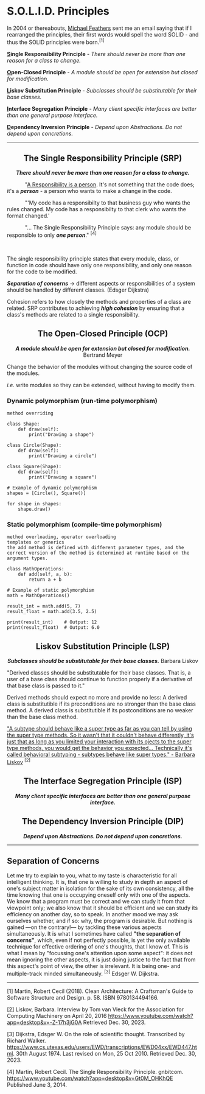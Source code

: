 # S.O.L.I.D. Principles 

In 2004 or thereabouts, [Michael Feathers](https://michaelfeathers.silvrback.com) sent me an email saying that if I rearranged the principles, their first words would spell the word SOLID - and thus the SOLID principles were born.<sup>[1]</sup>

**<u>S</u>ingle Responsibility Principle** - *There should never be more than one reason for a class to change.*

**<u>O</u>pen-Closed Principle** - *A module should be open for extension but closed for modification.*

**<u>L</u>iskov Substitution Principle** - *Subclasses should be substitutable for their base classes.*

**<u>I</u>nterface Segregation Principle** - *Many client specific interfaces are better than one general purpose interface.*

**<u>D</u>ependency Inversion Principle** - *Depend upon Abstractions. Do not depend upon concretions.*

<hr/>

<div align="center">

## **The Single Responsibility Principle (SRP)**


***There should never be more than one reason for a class to change.***

</div>

$~~~~~~~~~~~$ "<ins>A Responsibility is a person</ins>. It's not something that the code does; it's a ***person*** - a person who wants to make a change in the code.

$~~~~~~~~~~~$ "'My code has a responsibilty to that business guy who wants the rules changed. My code has a responsibilty to that clerk who wants the format changed.'

$~~~~~~~~~~~$ "... The Single Responsibility Principle says: any module should be responsible to only ***one person***." <sup>[4]</sup>

<br/>

The single responsibility principle states that every module, class, or function in code should have only one responsibility, and only one reason for the code to be modified.

***Separation of concerns*** -> different aspects or responsibilities of a system should be handled by different classes. (Edsger Dijkstra)

Cohesion refers to how closely the methods and properties of a class are related. SRP contributes to achieving ***high cohesion*** by ensuring that a class's methods are related to a single responsibility.

<div align="center">

## **The Open-Closed Principle (OCP)**

***A module should be open for extension but closed for modification.*** 
Bertrand Meyer

</div>

Change the behavior of the modules without changing the source code of the modules.

*i.e.* write modules so they can be extended, without having to modify them. 

### Dynamic polymorphism (run-time polymorphism)
    method overriding

```
class Shape:
    def draw(self):
        print("Drawing a shape")

class Circle(Shape):
    def draw(self):
        print("Drawing a circle")

class Square(Shape):
    def draw(self):
        print("Drawing a square")

# Example of dynamic polymorphism
shapes = [Circle(), Square()]

for shape in shapes:
    shape.draw()
```

### Static polymorphism (compile-time polymorphism)
    method overloading, operator overloading
    templates or generics
    the add method is defined with different parameter types, and the correct version of the method is determined at runtime based on the argument types.

```
class MathOperations:
    def add(self, a, b):
        return a + b

# Example of static polymorphism
math = MathOperations()

result_int = math.add(5, 7)
result_float = math.add(3.5, 2.5)

print(result_int)    # Output: 12
print(result_float)  # Output: 6.0
```

<div align="center">

## **Liskov Substitution Principle (LSP)**

***Subclasses should be substitutable for their base classes.*** Barbara Liskov

</div>

"Derived classes should be substitutable for their base classes. That is, a user of a base class should continue to function properly if a derivative of that base class is passed to it."

Derived methods should expect no more and provide no less:
A derived class is substitutible if its preconditions are no stronger than the base class method.
A derived class is substitutible if its postconditions are no weaker than the base class method.

["A subtype should behave like a super type as far as you can tell by using the super type methods. So it wasn't that it couldn't behave differently, it's just that as long as you limited your interaction with its ojects to the super type methods, you would get the behavior you expected... Technically it's called behavioral subtyping - subtypes behave like super types." - Barbara Liskov](https://www.youtube.com/watch?app=desktop&v=-Z-17h3jG0A) <sup>[2]</sup>


<div align="center">

## **The Interface Segregation Principle (ISP)**

***Many client specific interfaces are better than one general purpose interface.***

</div>

<div align="center">

## **The Dependency Inversion Principle (DIP)**

***Depend upon Abstractions. Do not depend upon concretions.***

</div>

<hr>

## **Separation of Concerns**

Let me try to explain to you, what to my taste is characteristic for all intelligent thinking. It is, that one is willing to study in depth an aspect of one's subject matter in isolation for the sake of its own consistency, all the time knowing that one is occupying oneself only with one of the aspects. We know that a program must be correct and we can study it from that viewpoint only; we also know that it should be efficient and we can study its efficiency on another day, so to speak. In another mood we may ask ourselves whether, and if so: why, the program is desirable. But nothing is gained —on the contrary!— by tackling these various aspects simultaneously. It is what I sometimes have called **"the separation of concerns"**, which, even if not perfectly possible, is yet the only available technique for effective ordering of one's thoughts, that I know of. This is what I mean by "focussing one's attention upon some aspect": it does not mean ignoring the other aspects, it is just doing justice to the fact that from this aspect's point of view, the other is irrelevant. It is being one- and multiple-track minded simultaneously. <sup>[3]</sup> 
Edsger W. Dijkstra. 

<hr>

[1] Martin, Robert Cecil (2018). Clean Architecture: A Craftsman's Guide to Software Structure and Design. p. 58. ISBN 9780134494166.

[2] Liskov, Barbara. Interview by Tom van Vleck for the Association for Computing Machinery on April 20, 2016 https://www.youtube.com/watch?app=desktop&v=-Z-17h3jG0A Retrieved Dec. 30, 2023.

[3] Dijkstra, Edsger W. On the role of scientific thought. Transcribed by Richard Walker. https://www.cs.utexas.edu/users/EWD/transcriptions/EWD04xx/EWD447.html. 30th August 1974. Last revised on Mon, 25 Oct 2010. Retrieved Dec. 30, 2023.

[4] Martin, Robert Cecil. The Single Responsibility Principle. gnbitcom. https://www.youtube.com/watch?app=desktop&v=Gt0M_OHKhQE Published June 3, 2014.